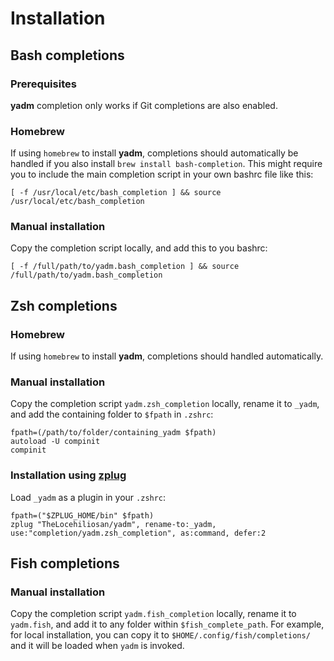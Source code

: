 # Installation

## Bash completions
### Prerequisites
**yadm** completion only works if Git completions are also enabled.

### Homebrew
If using `homebrew` to install **yadm**, completions should automatically be handled if you also install `brew install bash-completion`. This might require you to include the main completion script in your own bashrc file like this:
```
[ -f /usr/local/etc/bash_completion ] && source /usr/local/etc/bash_completion
```

### Manual installation
Copy the completion script locally, and add this to you bashrc:
```
[ -f /full/path/to/yadm.bash_completion ] && source /full/path/to/yadm.bash_completion
```

## Zsh completions
### Homebrew
If using `homebrew` to install **yadm**, completions should handled automatically.

### Manual installation
Copy the completion script `yadm.zsh_completion` locally, rename it to `_yadm`, and add the containing folder to `$fpath` in `.zshrc`:
```
fpath=(/path/to/folder/containing_yadm $fpath)
autoload -U compinit
compinit
```

### Installation using [zplug](https://github.com/b4b4r07/zplug)
Load `_yadm` as a plugin in your `.zshrc`:
```
fpath=("$ZPLUG_HOME/bin" $fpath)
zplug "TheLocehiliosan/yadm", rename-to:_yadm, use:"completion/yadm.zsh_completion", as:command, defer:2
```

## Fish completions
### Manual installation
Copy the completion script `yadm.fish_completion` locally, rename it to `yadm.fish`, and add it to any folder within `$fish_complete_path`. For example, for local installation, you can copy it to `$HOME/.config/fish/completions/` and it will be loaded when `yadm` is invoked.
